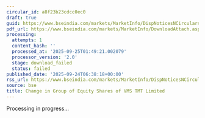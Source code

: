 ```yaml
---
circular_id: a8f23b23cdcc0ec0
draft: true
guid: https://www.bseindia.com/markets/MarketInfo/DispNoticesNCirculars.aspx?Noticeid={96048E2A-BA42-4DE2-8A67-98EAAD353750}&noticeno=20250924-3&dt=09/24/2025&icount=3&totcount=75&flag=0
pdf_url: https://www.bseindia.com/markets/MarketInfo/DownloadAttach.aspx?id=20250924-3&attachedId=
processing:
  attempts: 1
  content_hash: ''
  processed_at: '2025-09-25T01:49:21.002079'
  processor_version: '2.0'
  stage: download_failed
  status: failed
published_date: '2025-09-24T06:38:18+00:00'
rss_url: https://www.bseindia.com/markets/MarketInfo/DispNoticesNCirculars.aspx?Noticeid={96048E2A-BA42-4DE2-8A67-98EAAD353750}&noticeno=20250924-3&dt=09/24/2025&icount=3&totcount=75&flag=0
source: bse
title: Change in Group of Equity Shares of VMS TMT Limited
---
```


Processing in progress...
